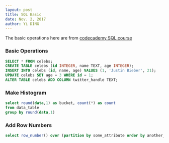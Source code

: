 ```yaml
---
layout: post
title: SQL Basic
date: Nov. 2, 2017
author: Yi DING
---
```


The basic operations here are from [codecademy SQL course](https://www.codecademy.com/learn/learn-sql)

### Basic Operations
``` SQL
SELECT * FROM celebs;
CREATE TABLE celebs (id INTEGER, name TEXT, age INTEGER);
INSERT INTO celebs (id, name, age) VALUES (1, 'Justin Bieber', 21);
UPDATE celebs SET age = 3 WHERE id = 1;
ALTER TABLE celebs ADD COLUMN twitter_handle TEXT;
```

### Make Histogram
``` SQL
select round(data,1) as bucket, count(*) as count
from data_table
group by round(data,1)
```

### Add Row Numbers
``` SQL
select row_number() over (partition by some_attribute order by another_attribute) as rn 
``` 

